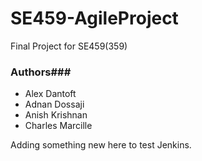# SE459-AgileProject
Final Project for SE459(359)

### Authors###
- Alex Dantoft
- Adnan Dossaji
- Anish Krishnan
- Charles Marcille

Adding something new here to test Jenkins.
